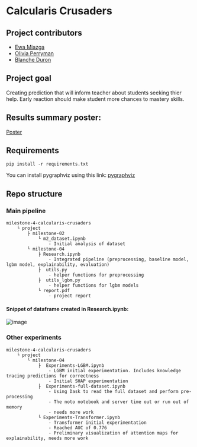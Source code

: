 # Calcularis Crusaders

## Project contributors
 - [Ewa Miazga](https://github.com/ewaMiazga)
 - [Olivia Perryman](https://github.com/oliviaperryman)
 - [Blanche Duron](https://github.com/BDURON99)

## Project goal
Creating prediction that will inform teacher about students seeking thier help. Early reaction should make student more chances to mastery skills.

## Results summary poster:
[Poster](https://github.com/ewaMiazga/mlbdProject-2023/blob/main/MLBD_poster.pdf)

## Requirements
```
pip install -r requirements.txt
```
You can install pygraphviz using this link: 
[pygraphviz](https://gitlab-stud.elka.pw.edu.pl/emiazga/seasupport/-/blob/main/doc/index.html)

## Repo structure

### Main pipeline

```
milestone-4-calcularis-crusaders
    └ project
        ├ milestone-02
            └ m2_dataset.ipynb
                - Initial analysis of dataset
        └ milestone-04
            ├ Research.ipynb
                - Integrated pipeline (preprocessing, baseline model, lgbm model, explainability, evaluation)
            ├  utils.py
                - helper functions for preprocessing
            ├  utils_lgbm.py
                - helper functions for lgbm models
            └ report.pdf
                - project report
```    
#### Snippet of dataframe created in Research.ipynb:
![image](https://github.com/ewaMiazga/mlbdProject-2023/assets/126163122/1b3a139f-5f20-41b4-a6fd-894dbc38b773)

### Other experiments

```
milestone-4-calcularis-crusaders
    └ project
        └ milestone-04
            ├  Experiments-LGBM.ipynb
                - LGBM initial experimentation. Includes knowledge tracing predictions for correctness
                - Initial SHAP experimentation
            ├  Experiments-full-dataset.ipynb
                - Using Dask to read the full dataset and perform pre-processing
                - The noto notebook and server time out or run out of memory
                - needs more work
            └ Experiments-Transformer.ipynb
                - Transformer initial experimentation
                - Reached AUC of 0.776
                - Preliminary visualization of attention maps for explainability, needs more work
```
